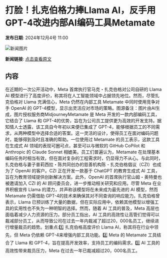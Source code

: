 # 打脸！扎克伯格力捧Llama AI，反手用GPT-4改进内部AI编码工具Metamate

**发布日期**: 2024年12月4号 11:00

![新闻图片](https://pic.chinaz.com/picmap/thumb/202308291638475569_2.jpg)

**新闻链接**: [点击查看原文](https://www.aibase.com/zh/news/13683)

## 内容

在近期的一次公开活动中，Meta 首席执行官马克・扎克伯格对公司自研的 Llama AI 模型进行了高度评价，称其将在人工智能领域中占据领先地位。然而，尽管扎克伯格对 Llama 充满信心，Meta 仍然在内部工具 Metamate 中同时使用竞争对手 OpenAI 的 GPT-4模型，显示出灵活应对市场的策略。图源备注：图片由AI生成，图片授权服务商MidjourneyMetamate 是 Meta 开发的一款内部编码工具，它结合了 Llama 和 GPT-4的优势，旨在为公司员工提供更为高效的开发支持。据知情人士透露，该工具自今年初以来便已集成了 GPT-4，能够根据员工的不同需求，从两种模型中选择合适的答案。这一灵活的设计，使得员工在面对编码问题时，能够得到及时且准确的帮助。一位使用过 Metamate 的员工表示，这款工具在生成式 AI 领域的表现可圈可点，甚至可以与微软的 GitHub CoPilot 和 Anthropic 的 Claude Sonnet 相媲美。员工们普遍认为，Metamate 在处理基本编码任务时相当有效，但在面对复杂的工程需求时，仍显得力不从心。与此同时，扎克伯格与妻子普莉西拉・陈共同创办的慈善机构陈 - 扎克伯格倡议（CZI）也成为了 OpenAI 的客户。CZI 正在开发一款基于 ChatGPT 的教育生成式 AI 工具，旨在为教育领域提供创新解决方案。此外，OpenAI 的首席执行官山姆・奥特曼也被邀请加入 CZI 的 AI 顾问委员会，进一步推动相关研究和应用。尽管 Meta 在业界积极宣传 Llama 的潜力，并声称该模型将在未来成为最先进的 AI 模型，然而 Metamate 仍需借助 GPT-4的技术来确保其对不同查询的响应能力。扎克伯格曾表示，Llama 已预训练了大量的数据，但在实际应用中，依赖其他模型以增强工具的实用性也不失为一种明智的选择。然而，随着 AI 工具的普及，Meta 高层也面临着减少人力资源的压力。部分员工指出，AI 工具的高效性让高管们觉得可以裁减部分员工，从而导致公司在过去一年内裁减了超过20，000名员工，继续进行增量裁员的趋势。划重点:1️⃣ 扎克伯格高度评价 Llama AI，称其将在行业中领先，但 Meta 仍依赖 GPT-4来增强内部工具功能。2️⃣ Meta 的 Metamate 工具结合了 Llama 和 GPT-4，旨在提高开发效率，支持员工的编码需求。3️⃣ AI 工具的高效性带来裁员压力，Meta 在过去一年已裁减超过20，000名员工。
